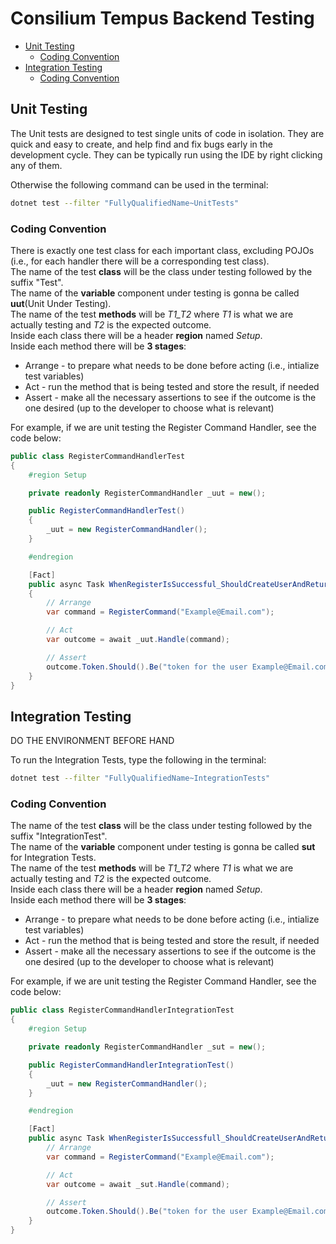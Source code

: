 # Consilium Tempus Backend Testing

- [Unit Testing](#unit-testing)
    - [Coding Convention](#coding-convention)
- [Integration Testing](#integration-testing)
    - [Coding Convention](#coding-convention-1)

## Unit Testing

The Unit tests are designed to test single units of code in isolation. They are quick and easy to create, and help find and fix bugs early in the development cycle. They can be typically run using the IDE by right clicking any of them. 

Otherwise the following command can be used in the terminal:
```sh
dotnet test --filter "FullyQualifiedName~UnitTests"
```

### Coding Convention

There is exactly one test class for each important class, excluding POJOs (i.e., for each handler there will be a corresponding test class). <br> 
The name of the test **class** will be the class under testing followed by the suffix "Test". <br>
The name of the **variable** component under testing is gonna be called **uut**(Unit Under Testing).  
The name of the test **methods** will be _T1_T2_ where _T1_ is what we are actually testing and _T2_ is the expected outcome. <br>
Inside each class there will be a header **region** named _Setup_. <br>
Inside each method there will be **3 stages**:
- Arrange - to prepare what needs to be done before acting (i.e., intialize test variables)
- Act - run the method that is being tested and store the result, if needed
- Assert - make all the necessary assertions to see if the outcome is the one desired (up to the developer to choose what is relevant)


For example, if we are unit testing the Register Command Handler, see the code below:

```csharp
public class RegisterCommandHandlerTest
{
    #region Setup

    private readonly RegisterCommandHandler _uut = new();

    public RegisterCommandHandlerTest() 
    {
        _uut = new RegisterCommandHandler();
    }

    #endregion

    [Fact]
    public async Task WhenRegisterIsSuccessful_ShouldCreateUserAndReturnNewToken() 
    {
        // Arrange
        var command = RegisterCommand("Example@Email.com");

        // Act
        var outcome = await _uut.Handle(command);

        // Assert
        outcome.Token.Should().Be("token for the user Example@Email.com")
    }
} 
```

## Integration Testing

DO THE ENVIRONMENT BEFORE HAND

To run the Integration Tests, type the following in the terminal:

```sh
dotnet test --filter "FullyQualifiedName~IntegrationTests"
```

### Coding Convention

The name of the test **class** will be the class under testing followed by the suffix "IntegrationTest". <br>
The name of the **variable** component under testing is gonna be called **sut** for Integration Tests.  
The name of the test **methods** will be _T1_T2_ where _T1_ is what we are actually testing and _T2_ is the expected outcome. <br>
Inside each class there will be a header **region** named _Setup_. <br>
Inside each method there will be **3 stages**:
- Arrange - to prepare what needs to be done before acting (i.e., intialize test variables)
- Act - run the method that is being tested and store the result, if needed
- Assert - make all the necessary assertions to see if the outcome is the one desired (up to the developer to choose what is relevant)


For example, if we are unit testing the Register Command Handler, see the code below:

```csharp
public class RegisterCommandHandlerIntegrationTest
{
    #region Setup

    private readonly RegisterCommandHandler _sut = new();

    public RegisterCommandHandlerIntegrationTest() 
    {
        _uut = new RegisterCommandHandler();
    }

    #endregion

    [Fact]
    public async Task WhenRegisterIsSuccessfull_ShouldCreateUserAndReturnNewToken() {
        // Arrange
        var command = RegisterCommand("Example@Email.com");

        // Act
        var outcome = await _sut.Handle(command);

        // Assert
        outcome.Token.Should().Be("token for the user Example@Email.com")
    }
} 
```